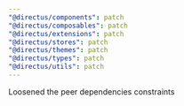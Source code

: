 ```yaml
---
"@directus/components": patch
"@directus/composables": patch
"@directus/extensions": patch
"@directus/stores": patch
"@directus/themes": patch
"@directus/types": patch
"@directus/utils": patch
---
```


Loosened the peer dependencies constraints
